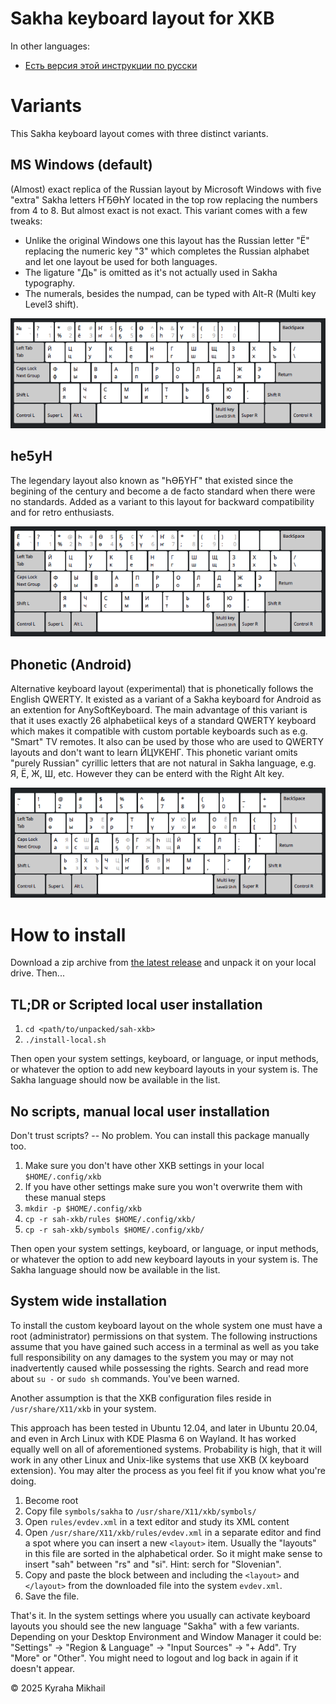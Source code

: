 # Sakha keyboard layout for XKB

In other languages:
* [Есть версия этой инструкции по русски](README.ru.md)

# Variants

This Sakha keyboard layout comes with three distinct variants.

## MS Windows (default)

(Almost) exact replica of the Russian layout by Microsoft Windows
with five "extra" Sakha letters ҤҔӨҺҮ located in the top row replacing the numbers from 4 to 8.
But almost exact is not exact. This variant comes with a few tweaks:
* Unlike the original Windows one this layout has the Russian letter "Ё" replacing the numeric key "3" which completes the Russian alphabet and let one layout be used for both languages.
* The ligature "Дь" is omitted as it's not actually used in Sakha typography.
* The numerals, besides the numpad, can be typed with Alt-R (Multi key Level3 shift).

![WinKeys variant layout](./files/sah-xkb-win-layout.png)

## he5yH

The legendary layout also known as "ҺӨҔҮҤ" that existed since the begining of the century
and become a de facto standard when there were no standards. Added as a variant to this
layout for backward compatibility and for retro enthusiasts.

![Segun variant layout](./files/sah-xkb-seg-layout.png)

## Phonetic (Android)

Alternative keyboard layout (experimental) that is phonetically follows the English QWERTY.
It existed as a variant of a Sakha keyboard for Android as an extention for AnySoftKeyboard.
The main advantage of this variant is that it uses exactly 26 alphabetiical keys of a
standard QWERTY keyboard which makes it compatible with custom portable keyboards
such as e.g. "Smart" TV remotes. It also can be used by those who are used to QWERTY
layouts and don't want to learn ЙЦУКЕНГ. This phonetic variant omits "purely Russian"
cyrillic letters that are not natural in Sakha language, e.g. Я, Ё, Ж, Ш, etc.
However they can be enterd with the Right Alt key.

![Phonetic variant layout](./files/sah-xkb-pho-layout.png)

# How to install

Download a zip archive from [the latest release](https://github.com/kyraha/sah-xkb/releases/latest)
and unpack it on your local drive. Then...

## TL;DR or Scripted local user installation

1. `cd <path/to/unpacked/sah-xkb>`
1. `./install-local.sh`

Then open your system settings, keyboard, or language, or input methods,
or whatever the option to add new keyboard layouts in your system is.
The Sakha language should now be available in the list.

## No scripts, manual local user installation

Don't trust scripts? -- No problem. You can install this package manually too.

1. Make sure you don't have other XKB settings in your local `$HOME/.config/xkb`
1. If you have other settings make sure you won't overwrite them with these manual steps
1. `mkdir -p $HOME/.config/xkb`
1. `cp -r sah-xkb/rules $HOME/.config/xkb/`
1. `cp -r sah-xkb/symbols $HOME/.config/xkb/`

Then open your system settings, keyboard, or language, or input methods,
or whatever the option to add new keyboard layouts in your system is.
The Sakha language should now be available in the list.

## System wide installation

To install the custom keyboard layout on the whole system one must have a root (administrator)
permissions on that system. The following instructions assume that you have gained
such access in a terminal as well as you take full responsibility on any damages to
the system you may or may not inadvertently caused while possessing the rights.
Search and read more about `su -` or `sudo sh` commands. You've been warned.

Another assumption is that the XKB configuration files reside in `/usr/share/X11/xkb`
in your system.

This approach has been tested in Ubuntu 12.04, and later in Ubuntu 20.04, and even
in Arch Linux with KDE Plasma 6 on Wayland. It has worked equally well on all of
aforementioned systems.
Probability is high, that it will work in any other Linux and Unix-like systems that
use XKB (X keyboard extension). You may alter the process as you feel fit
if you know what you're doing.

1. Become root
1. Copy file `symbols/sakha` to `/usr/share/X11/xkb/symbols/`
1. Open `rules/evdev.xml` in a text editor and study its XML content
1. Open `/usr/share/X11/xkb/rules/evdev.xml` in a separate editor and find a spot
where you can insert a new `<layout>` item. Usually the "layouts" in this file are sorted in
the alphabetical order. So it might make sense to insert "sah" between "rs" and "si".
Hint: serch for "Slovenian".
1. Copy and paste the block between and including the `<layout>` and `</layout>`
from the downloaded file into the system `evdev.xml`.
1. Save the file.

That's it. In the system settings where you usually can activate keyboard layouts you should
see the new language "Sakha" with a few variants. Depending on your Desktop Environment and
Window Manager it could be: "Settings" -> "Region & Language" -> "Input Sources" -> "+ Add".
Try "More" or "Other". You might need to logout and log back in again if it doesn't appear.

:copyright: 2025 Kyraha Mikhail
